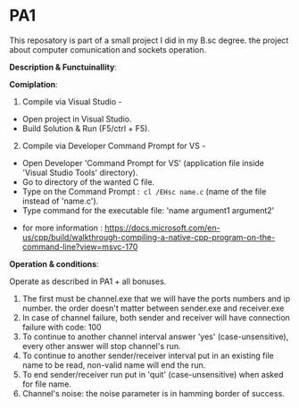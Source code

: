 # PA1
This reposatory is part of a small project I did in my B.sc degree. the project about computer comunication and sockets operation.

**Description & Functuinallity**:


**Comiplation**:
1. Compile via Visual Studio -
- Open project in Visual Studio.
- Build Solution & Run (F5/ctrl + F5).

2. Compile via Developer Command Prompt for VS -
- Open Developer 'Command Prompt for VS' (application file inside 'Visual Studio Tools' directory).
- Go to directory of the wanted C file.
- Type on the Command Prompt :```
    cl /EHsc name.c``` 
  (name of the file instead of 'name.c').
- Type command for the executable file: 'name argument1 argument2'
* for more information : https://docs.microsoft.com/en-us/cpp/build/walkthrough-compiling-a-native-cpp-program-on-the-command-line?view=msvc-170


**Operation & conditions**:

Operate as described in PA1 + all bonuses.
1. The first must be channel.exe that we will have the ports numbers and ip number. the order doesn't matter between sender.exe and receiver.exe
2. In case of channel failure, both sender and receiver will have connection failure with code: 100
3. To continue to another channel interval answer 'yes' (case-unsensitive), every other answer will stop channel's run.
3. To continue to another sender/receiver interval put in an existing file name to be read, non-valid name will end the run.
4. To end sender/receiver run put in 'quit' (case-unsensitive) when asked for file name.
5. Channel's noise: the noise parameter is in hamming border of success.
